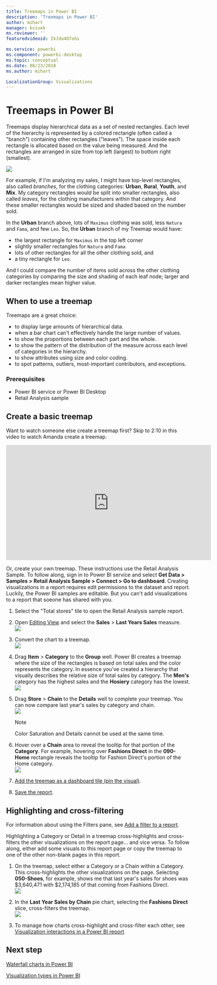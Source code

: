 ```yaml
---
title: Treemaps in Power BI
description: 'Treemaps in Power BI'
author: mihart
manager: kvivek
ms.reviewer: ''
featuredvideoid: IkJda4O7oGs

ms.service: powerbi
ms.component: powerbi-desktop
ms.topic: conceptual
ms.date: 08/23/2018
ms.author: mihart

LocalizationGroup: Visualizations
---
```

# Treemaps in Power BI
Treemaps display hierarchical data as a set of nested rectangles.  Each level of the hierarchy is represented by a colored rectangle (often called a "branch") containing other rectangles ("leaves").  The space inside each rectangle is allocated based on the value being measured. And the rectangles are arranged in size from top left (largest) to bottom right (smallest).

![](media/power-bi-visualization-treemaps/pbi-nancy_viz_treemap.png)

For example, if I'm analyzing my sales, I might have top-level rectangles, also called *branches*, for the clothing categories: **Urban**, **Rural**, **Youth**, and **Mix**.  My category rectangles would be split into smaller rectangles, also called *leaves*, for the clothing manufacturers within that category. And these smaller rectangles would be sized and shaded based on the number sold.  

In the **Urban** branch above, lots of `Maximus` clothing was sold, less `Natura` and `Fama`, and few `Leo`.  So, the **Urban** branch of my Treemap would have:
* the largest rectangle for `Maximus` in the top left corner
* slightly smaller rectangles for `Natura` and `Fama`
* lots of other rectangles for all the other clothing sold, and 
* a tiny rectangle for `Leo`.  

And I could compare the number of items sold across the other clothing categories by comparing the size and shading of each leaf node; larger and darker rectangles mean higher value.

## When to use a treemap
Treemaps are a great choice:

* to display large amounts of hierarchical data.
* when a bar chart can't effectively handle the large number of values.
* to show the proportions between each part and the whole.
* to show the pattern of the distribution of the measure across each level of categories in the hierarchy.
* to show attributes using size and color coding.
* to spot patterns, outliers, most-important contributors, and exceptions.

### Prerequisites
 - Power BI service or Power BI Desktop
 - Retail Analysis sample

## Create a basic treemap
Want to watch someone else create a treemap first?  Skip to 2:10 in this video to watch Amanda create a treemap.

<iframe width="560" height="315" src="https://www.youtube.com/embed/IkJda4O7oGs" frameborder="0" allowfullscreen></iframe>

Or, create your own treemap. These instructions use the Retail Analysis Sample. To follow along, sign in to Power BI service and select **Get Data \> Samples \>  Retail Analysis Sample \> Connect \> Go to dashboard**. Creating visualizations in a report requires edit permissions to the dataset and report. Luckily, the Power BI samples are editable. But you can't add visualizations to a report that soeone has shared with you.  

1. Select the "Total stores" tile to open the Retail Analysis sample report.    
2. Open [Editing View](../service-interact-with-a-report-in-editing-view.md) and select the **Sales** > **Last Years Sales** measure.   
   ![](media/power-bi-visualization-treemaps/treemapfirstvalue_new.png)   
3. Convert the chart to a treemap.  
   ![](media/power-bi-visualization-treemaps/treemapconvertto_new.png)   
4. Drag **Item** > **Category** to the **Group** well. Power BI creates a treemap where the size of the rectangles is based on total sales and the color represents the category.  In essence you've created a hierarchy that visually describes the relative size of total sales by category.  The **Men's** category has the highest sales and the **Hosiery** category has the lowest.   
   ![](media/power-bi-visualization-treemaps/power-bi-complete.png)   
5. Drag **Store** > **Chain** to the **Details** well to complete your treemap. You can now compare last year's sales by category and chain.   
   ![](media/power-bi-visualization-treemaps/power-bi-details.png)
   
   > [!NOTE]
   > Color Saturation and Details cannot be used at the same time.
   > 
   > 
5. Hover over a **Chain** area to reveal the tooltip for that portion of the **Category**.  For example, hovering over **Fashions Direct** in the **090-Home** rectangle reveals the tooltip for Fashion Direct's portion of the Home category.  
   ![](media/power-bi-visualization-treemaps/treemaphoverdetail_new.png)
6. [Add the treemap as a dashboard tile (pin the visual)](../service-dashboard-tiles.md). 
7. [Save the report](../service-report-save.md).

## Highlighting and cross-filtering
For information about using the Filters pane, see [Add a filter to a report](../power-bi-report-add-filter.md).

Highlighting a Category or Detail in a treemap cross-highlights and cross-filters the other visualizations on the report page... and vice versa. To follow along, either add some visuals to this report page or copy the treemap to one of the other non-blank pages in this report.

1. On the treemap, select either a Category or a Chain within a Category.  This cross-highlights the other visualizations on the page. Selecting **050-Shoes**, for example, shows me that last year's sales for shoes was $3,640,471 with $2,174,185 of that coming from Fashions Direct.  
   ![](media/power-bi-visualization-treemaps/treemaphiliting.png)

2. In the **Last Year Sales by Chain** pie chart, selecting the **Fashions Direct** slice, cross-filters the treemap.  
   ![](media/power-bi-visualization-treemaps/treemapnoowl.gif)    

3. To manage how charts cross-highlight and cross-filter each other, see [Visualization interactions in a Power BI report](service-reports-visual-interactions.md)

## Next step

[Waterfall charts in Power BI](power-bi-visualization-waterfall-charts.md)

[Visualization types in Power BI](power-bi-visualization-types-for-reports-and-q-and-a.md)